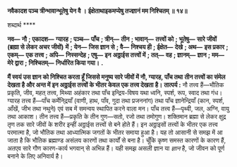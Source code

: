 **नवैकादश पञ्च त्रीन्भावान्भूतेषु येन वै ।** **ईक्षेताथाइकमप्येषु तज्ज्ञानं मम निश्चितम् ॥ १४॥** 

शब्दार्थ **** 

**नव—** **नौ** **; एकादश—** **ग्यारह** **; पञ्च—** **पाँच** **; त्रीन्—** **तीन** **; भावान्—** **तत्त्वों को** **; भूतेषु—** **सारे जीवों (ब्रह्मा से लेकर अचर जीवों)** **में** **; येन—** **जिस ज्ञान से** **; वै—** **निश्चय ही** **; ईक्षेत—** **देखे** **; अथ—** **इस प्रकार** **; एकम्—** **एक तत्त्व** **; अपि—** **निस्सन्देह** **; एषु—** **इन** **अठ्ठाईस तत्त्वों में** **; तत्—** **वह** **; ज्ञानम्—** **ज्ञान** **; मम—** **मेरे द्वारा** **; निश्चितम्—** **निर्धारित किया गया।** **.** 

**मैं स्वयं उस ज्ञान को निश्चित करता हूँ जिससे मनुष्य सारे जीवों में नौ, ग्यारह, पाँच तथा** **तीन तत्त्वों का संमेल देखता है और अन्त में इन अठ्ठाईस तत्त्वों के भीतर केवल एक तत्त्व देखता** **है।** **तात्पर्य :** नौ तत्त्व हैं—भौतिक प्रकृति, जीव, महत् तत्त्व, मिथ्या अहंकार तथा पाँच इन्द्रिय-विषय यथा ध्वनि, स्पर्श, रूप, स्वाद तथा गंध। ग्यारह तत्त्व हैं—पाँच कर्मेनि्द्रयाँ (वाणी, हाथ, पाँव, गुदा तथा प्रजननांग) तथा पाँच ज्ञानेन्द्रियाँ (कान, स्पर्श, आँखें, जीभ तथा नथुने) एवं सब में समन्वय स्थापित करने वाला मन। पाँच तत्त्व हैं—पृथ्वी, जल, अग्नि, वायु तथा आकाश। तीन तत्त्व हैं—प्रकृति के तीन गुण—सतो, रजो तथा तमोगुण। शक्तिमान ब्रह्मा से लेकर क्षुद्र तृण तक सारे जीवों के शरीर इन्हीं अठ्ठाईस तत्त्वों से बने होते हैं। इन अठ्ठाइसों तत्त्वों के भीतर एक तत्त्व परमात्मा है, जो भौतिक तथा आध्यात्मिक जगतों के भीतर समाया हुआ है। यह तो आसानी से समझ में आ जाता है कि भौतिक ब्रह्माण्ड असंलय कारणों तथा कार्यों से बना है। चूँकि कृष्ण समस्त कारणों के कारण हैं, अतएव सारे गौण कारण-कार्य भगवान् से अभिन्न हैं। यही समझ असली ज्ञान या *ज्ञान* है, जो जीवन को पूर्ण बनाने के लिए अनिवार्य है।  